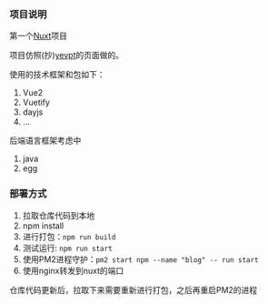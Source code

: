 ### 项目说明

第一个[Nuxt](https://nuxtjs.org/)项目

项目仿照(抄)[yevpt](https://www.yevpt.com/)的页面做的。

使用的技术框架和包如下：

1. Vue2
2. Vuetify
3. dayjs
4. ...

后端语言框架考虑中

1. java
2. egg

### 部署方式

1. 拉取仓库代码到本地
2. npm install
3. 进行打包：`npm run build`
4. 测试运行: `npm run start`
5. 使用PM2进程守护：`pm2 start npm --name "blog" -- run start`
6. 使用nginx转发到nuxt的端口


仓库代码更新后，拉取下来需要重新进行打包，之后再重启PM2的进程


